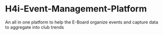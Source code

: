 # H4i-Event-Management-Platform
An all in one platform to help the E-Board organize events and capture data to aggregate into club trends
